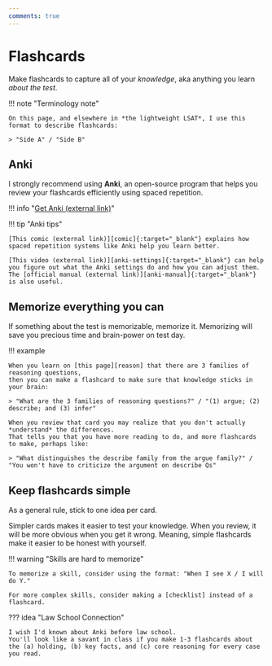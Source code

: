 ```yaml
---
comments: true
---
```


# Flashcards

Make flashcards to capture all of your *knowledge*, aka anything you learn *about the test*.

!!! note "Terminology note"

    On this page, and elsewhere in *the lightweight LSAT*, I use this format to describe flashcards:

    > "Side A" / "Side B"

## Anki

I strongly recommend using **Anki**, an open-source program that helps you review your flashcards efficiently using spaced repetition.

!!! info "[Get Anki (external link)][anki]"

!!! tip "Anki tips"

    [This comic (external link)][comic]{:target="_blank"} explains how spaced repetition systems like Anki help you learn better.

    [This video (external link)][anki-settings]{:target="_blank"} can help you figure out what the Anki settings do and how you can adjust them. The [official manual (external link)][anki-manual]{:target="_blank"} is also useful.

## Memorize everything you can

If something about the test is memorizable, memorize it.
Memorizing will save you precious time and brain-power on test day.

!!! example

    When you learn on [this page][reason] that there are 3 families of reasoning questions, 
    then you can make a flashcard to make sure that knowledge sticks in your brain:
    
    > "What are the 3 families of reasoning questions?" / "(1) argue; (2) describe; and (3) infer"

    When you review that card you may realize that you don't actually *understand* the differences.
    That tells you that you have more reading to do, and more flashcards to make, perhaps like:

    > "What distinguishes the describe family from the argue family?" / "You won't have to criticize the argument on describe Qs"

## Keep flashcards simple

As a general rule, stick to one idea per card.

Simpler cards makes it easier to test your knowledge.
When you review, it will be more obvious when you get it wrong.
Meaning, simple flashcards make it easier to be honest with yourself.

!!! warning "Skills are hard to memorize"

    To memorize a skill, consider using the format: "When I see X / I will do Y."

    For more complex skills, consider making a [checklist] instead of a flashcard.

??? idea "Law School Connection"

    I wish I'd known about Anki before law school.
    You'll look like a savant in class if you make 1-3 flashcards about the (a) holding, (b) key facts, and (c) core reasoning for every case you read.

[anki]: https://apps.ankiweb.net/
[comic]: https://ncase.me/remember/
[anki-settings]: https://www.youtube.com/watch?v=uLfczzq9z_8
[anki-manual]: https://docs.ankiweb.net/getting-started.html
[checklist]: checklists.md
[reason]: ../reason/reason.md
